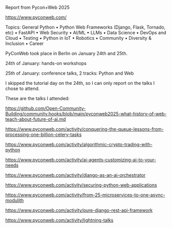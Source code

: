 Report from Pycon+Web 2025

https://www.pyconweb.com/

Topics: General Python • Python Web Frameworks (Django, Flask, Tornado, etc) • FastAPI • Web Security • AI/ML • LLMs • Data Science • DevOps and Cloud • Testing • Python in IoT • Robotics • Community • Diversity & Inclusion • Career

PyConWeb took place in Berlin on January 24th and 25th.

24th of January: hands-on workshops

25th of January: conference talks, 2 tracks: Python and Web

I skipped the tutorial day on the 24th, so I can only report on the talks I chose to attend.

These are the talks I attended:

https://github.com/Open-Community-Building/community.hooks/blob/main/pyconweb2025-what-history-of-web-teach-about-future-of-ai.md

https://www.pyconweb.com/activity/conquering-the-queue-lessons-from-processing-one-billion-celery-tasks

https://www.pyconweb.com/activity/algorithmic-crypto-trading-with-python

https://www.pyconweb.com/activity/ai-agents-customizing-ai-to-your-needs

https://www.pyconweb.com/activity/django-as-an-ai-orchestrator

https://www.pyconweb.com/activity/securing-python-web-applications

https://www.pyconweb.com/activity/from-25-microservices-to-one-async-modulith

https://www.pyconweb.com/activity/pure-django-rest-api-framework

https://www.pyconweb.com/activity/lightning-talks
